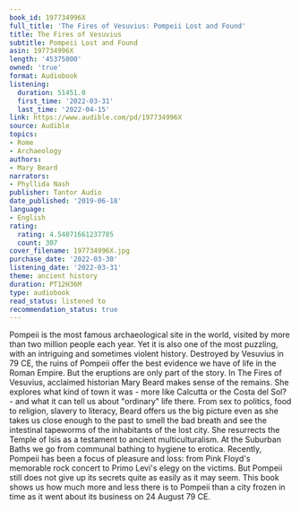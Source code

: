 ```yaml
---
book_id: 197734996X
full_title: 'The Fires of Vesuvius: Pompeii Lost and Found'
title: The Fires of Vesuvius
subtitle: Pompeii Lost and Found
asin: 197734996X
length: '45375000'
owned: 'true'
format: Audiobook
listening:
  duration: 51451.0
  first_time: '2022-03-31'
  last_time: '2022-04-15'
link: https://www.audible.com/pd/197734996X
source: Audible
topics:
- Rome
- Archaeology
authors:
- Mary Beard
narrators:
- Phyllida Nash
publisher: Tantor Audio
date_published: '2019-06-18'
language:
- English
rating:
  rating: 4.54071661237785
  count: 307
cover_filename: 197734996X.jpg
purchase_date: '2022-03-30'
listening_date: '2022-03-31'
theme: ancient history
duration: PT12H36M
type: audiobook
read_status: listened to
recommendation_status: true
---
```

Pompeii is the most famous archaeological site in the world, visited by more than two million people each year. Yet it is also one of the most puzzling, with an intriguing and sometimes violent history.
Destroyed by Vesuvius in 79 CE, the ruins of Pompeii offer the best evidence we have of life in the Roman Empire. But the eruptions are only part of the story. In The Fires of Vesuvius, acclaimed historian Mary Beard makes sense of the remains. She explores what kind of town it was - more like Calcutta or the Costa del Sol? - and what it can tell us about "ordinary" life there. From sex to politics, food to religion, slavery to literacy, Beard offers us the big picture even as she takes us close enough to the past to smell the bad breath and see the intestinal tapeworms of the inhabitants of the lost city. She resurrects the Temple of Isis as a testament to ancient multiculturalism. At the Suburban Baths we go from communal bathing to hygiene to erotica.
Recently, Pompeii has been a focus of pleasure and loss: from Pink Floyd's memorable rock concert to Primo Levi's elegy on the victims. But Pompeii still does not give up its secrets quite as easily as it may seem. This book shows us how much more and less there is to Pompeii than a city frozen in time as it went about its business on 24 August 79 CE.

